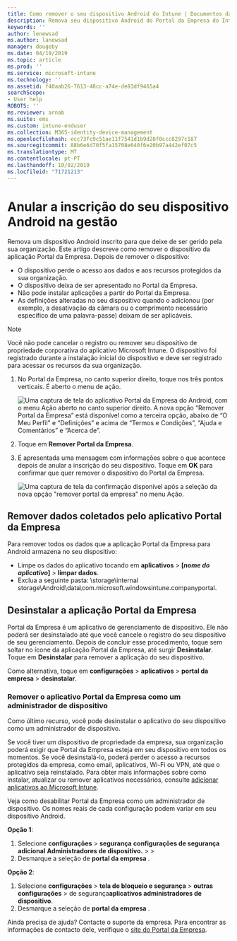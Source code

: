 ```yaml
---
title: Como remover o seu dispositivo Android do Intune | Documentos da Microsoft
description: Remova seu dispositivo Android do Portal da Empresa do Intune
keywords: ''
author: lenewsad
ms.author: lanewsad
manager: dougeby
ms.date: 04/19/2019
ms.topic: article
ms.prod: ''
ms.service: microsoft-intune
ms.technology: ''
ms.assetid: f40aab26-7613-48cc-a74e-de83df9465a4
searchScope:
- User help
ROBOTS: ''
ms.reviewer: arnab
ms.suite: ems
ms.custom: intune-enduser
ms.collection: M365-identity-device-management
ms.openlocfilehash: ecc73fc9c51ae11f7541d1b9d28f0ccc8297c187
ms.sourcegitcommit: 88b6e6d70f5fa15708e640f6e20b97a442ef07c5
ms.translationtype: MT
ms.contentlocale: pt-PT
ms.lasthandoff: 10/02/2019
ms.locfileid: "71721213"
---
```

# <a name="unenroll-your-android-device-from-management"></a>Anular a inscrição do seu dispositivo Android na gestão  

Remova um dispositivo Android inscrito para que deixe de ser gerido pela sua organização. Este artigo descreve como remover o dispositivo da aplicação Portal da Empresa. Depois de remover o dispositivo:  

* O dispositivo perde o acesso aos dados e aos recursos protegidos da sua organização.
* O dispositivo deixa de ser apresentado no Portal da Empresa.
* Não pode instalar aplicações a partir do Portal da Empresa.
* As definições alteradas no seu dispositivo quando o adicionou (por exemplo, a desativação da câmara ou o comprimento necessário específico de uma palavra-passe) deixam de ser aplicáveis.  

> [!NOTE]
> Você não pode cancelar o registro ou remover seu dispositivo de propriedade corporativa do aplicativo Microsoft Intune. O dispositivo foi registrado durante a instalação inicial do dispositivo e deve ser registrado para acessar os recursos da sua organização.  

1. No Portal da Empresa, no canto superior direito, toque nos três pontos verticais. É aberto o menu de ação.

   ![Uma captura de tela do aplicativo Portal da Empresa do Android, com o menu Ação aberto no canto superior direito. A nova opção “Remover Portal da Empresa” está disponível como a terceira opção, abaixo de “O Meu Perfil” e “Definições” e acima de “Termos e Condições”, “Ajuda e Comentários” e “Acerca de”.](./media/android_remove_cp_menu_action_after_1705.png)

2. Toque em **Remover Portal da Empresa**.  

3. É apresentada uma mensagem com informações sobre o que acontece depois de anular a inscrição do seu dispositivo. Toque em **OK** para confirmar que quer remover o dispositivo do Portal da Empresa.

   ![Uma captura de tela da confirmação disponível após a seleção da nova opção "remover portal da empresa" no menu Ação.](./media/android_remove_cp_menu_confirmation_after_1705.png)

## <a name="remove-data-collected-by-the-company-portal-app"></a>Remover dados coletados pelo aplicativo Portal da Empresa  

Para remover todos os dados que a aplicação Portal da Empresa para Android armazena no seu dispositivo:

- Limpe os dados do aplicativo tocando em **aplicativos** > **[*nome do aplicativo*]**  > **limpar dados**.
- Exclua a seguinte pasta: \storage\internal storage\Android\data\com.microsoft.windowsintune.companyportal.

## <a name="uninstall-the-company-portal-app"></a>Desinstalar a aplicação Portal da Empresa

Portal da Empresa é um aplicativo de gerenciamento de dispositivo. Ele não poderá ser desinstalado até que você cancele o registro do seu dispositivo de seu gerenciamento. Depois de concluir esse procedimento, toque sem soltar no ícone da aplicação Portal da Empresa, até surgir **Desinstalar**. Toque em **Desinstalar** para remover a aplicação do seu dispositivo.  

Como alternativa, toque em **configurações** > **aplicativos** > **portal da empresa** > **desinstalar**.  

### <a name="remove-the-company-portal-app-as-a-device-administrator"></a>Remover o aplicativo Portal da Empresa como um administrador de dispositivo

Como último recurso, você pode desinstalar o aplicativo do seu dispositivo como um administrador de dispositivo.  

Se você tiver um dispositivo de propriedade da empresa, sua organização poderá exigir que Portal da Empresa esteja em seu dispositivo em todos os momentos. Se você desinstalá-lo, poderá perder o acesso a recursos protegidos da empresa, como email, aplicativos, Wi-Fi ou VPN, até que o aplicativo seja reinstalado. Para obter mais informações sobre como instalar, atualizar ou remover aplicativos necessários, consulte [adicionar aplicativos ao Microsoft Intune](https://docs.microsoft.com/intune/apps/apps-add.md#apps-that-are-added-automatically-by-intune).

Veja como desabilitar Portal da Empresa como um administrador de dispositivo. Os nomes reais de cada configuração podem variar em seu dispositivo Android.  

**Opção 1**:  

1. Selecione **configurações** > **segurança** **configurações de segurança adicional** **Administradores de dispositivo.**  >  >   
2. Desmarque a seleção de **portal da empresa** .  

**Opção 2**:

1. Selecione **configurações** > **tela de bloqueio e segurança** > **outras configurações** > de segurança**aplicativos administradores de dispositivo**.
2. Desmarque a seleção de **portal da empresa** .

Ainda precisa de ajuda? Contacte o suporte da empresa. Para encontrar as informações de contacto dele, verifique o [site do Portal da Empresa](https://go.microsoft.com/fwlink/?linkid=2010980).
